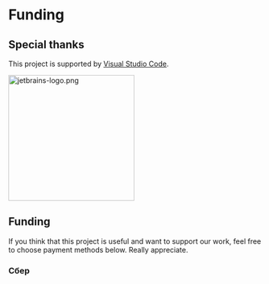 # Funding

## Special thanks

This project is supported by [Visual Studio Code](https://code.visualstudio.com/?from=vancedvue).

<p>
<a href="https://code.visualstudio.com/?from=vancedvue"><img width="250" src="https://code.visualstudio.com/assets/images/code-stable.png" alt="jetbrains-logo.png"></a>
</p>

## Funding

If you think that this project is useful and want to support our work, feel free to choose payment methods below. Really appreciate.

### Сбер


<p>
<!-- by me a cofee -->
</p>
